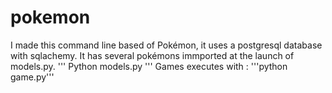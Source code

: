 # pokemon
 I made this command line based of Pokémon, it uses a postgresql database with sqlachemy. It has several pokémons immported at the launch of models.py.
 ''' Python models.py '''
 Games executes with : '''python game.py'''

